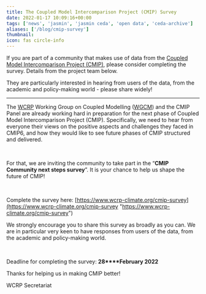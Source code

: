 ```yaml
---
title: The Coupled Model Intercomparison Project (CMIP) Survey
date: 2022-01-17 10:09:16+00:00
tags: ['news', 'jasmin', 'jasmin ceda', 'open data', 'ceda-archive']
aliases: ['/blog/cmip-survey']
thumbnail: 
icon: fas circle-info
---
```


If you are part of a community that makes use of data from the [Coupled Model Intercomparison Project (CMIP)](https://www.wcrp-climate.org/wgcm-cmip), please consider completing the survey. Details from the project team below. 


  
They are particularly interested in hearing from users of the data, from the academic and policy-making world - please share widely!   






---




The [WCRP](https://www.wcrp-climate.org/) Working Group on Coupled Modelling ([WGCM](https://www.wcrp-climate.org/ipo-esmo-groups/modelling-wgcm)) and the CMIP Panel are already working hard in preparation for the next phase of Coupled Model Intercomparison Project (CMIP). Specifically, we need to hear from everyone their views on the positive aspects and challenges they faced in CMIP6, and how they would like to see future phases of CMIP structured and delivered. 


 


For that, we are inviting the community to take part in the “**CMIP Community next steps survey**”. It is your chance to help us shape the future of CMIP! 


 


Complete the survey here: [https://www.wcrp-climate.org/cmip-survey](https://www.wcrp-climate.org/cmip-survey "https://www.wcrp-climate.org/cmip-survey")


We strongly encourage you to share this survey as broadly as you can. We are in particular very keen to have responses from users of the data, from the academic and policy-making world. 


 


Deadline for completing the survey: **28****February 2022**   
  
Thanks for helping us in making CMIP better!  
  
WCRP Secretariat


